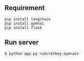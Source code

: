 ## Requirement
	pip install langchain
 	pip install openai
  	pip install flask
 
 ## Run server
	$ python app.py <secretkey-openai>
